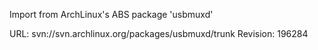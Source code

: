 Import from ArchLinux's ABS package 'usbmuxd'

URL: svn://svn.archlinux.org/packages/usbmuxd/trunk
Revision: 196284
